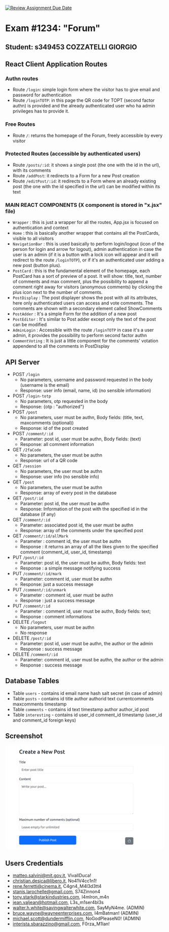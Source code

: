 [![Review Assignment Due Date](https://classroom.github.com/assets/deadline-readme-button-22041afd0340ce965d47ae6ef1cefeee28c7c493a6346c4f15d667ab976d596c.svg)](https://classroom.github.com/a/6EO6Vzam)
# Exam #1234: "Forum"
## Student: s349453 COZZATELLI GIORGIO 

## React Client Application Routes

### Authn routes
- Route `/login`: simple login form where the visitor has to give email and password for authentication
- Route `/loginTOTP`: in this page the QR code for TOPT (second factor authn) is provided and the already authenticated user who ha admin privileges has to provide it.

### Free Routes
- Route `/`: returns the homepage of the Forum, freely accessible by every visitor

### Protected Routes (accessible by authenticated users)
- Route `/posts/:id`: it shows a single post (the one with the id in the url), with its comments
- Route `/addPost`: it redirects to a Form for a new Post creation
- Route `/editPost/:id`: it redirects to a Form where an already existing post (the one with the id specified in the url) can be modified within its text

### MAIN REACT COMPONENTS (X component is stored in "x.jsx" file)
- `Wrapper` : this is just a wrapper for all the routes, App.jsx is focused on authentication and context
- `Home` : this is basically another wrapper that contains all the PostCards, visible to all visitors
- `NavigationBar` : this is used basically to perform login/logout (icon of the person for login and arrow for logout), admin authentication in case the user is an admin (if it is a button with a lock icon will appear and it will redirect to the route `/loginTOTP`), or if it's an authenticated user adding a new post (button plus).
- `PostCard` : this is the fundamental element of the homepage, each PostCard has a sort of preview of a post. It will show: title, text, number of comments and max comment, plus the possibility to append a comment right away for visitors (anonymous comments) by clicking the plus icon next to the number of comments. 
- `PostDisplay` : The post displayer shows the post with all its attributes, here only authenticated users can access and vote comments. The comments are shown with a secondary element called ShowComments
- `PostAdder` : It's a simple Form for the addition of a new post
- `PostEditor` : It's similar to Post adder except only the text of the post can be modified
- `AdminLogin` : Accessible with the route `/loginTOTP` in case it's a user admin, it provides the possibility to perform second factor authn
- `CommentVoting` : It is just a little component for the comments' votation appendend to all the comments in PostDisplay


## API Server

- POST `/login`
  - No parameters, username and password requested in the body (username is the email)
  - Response: user info (email, name, id) (no sensible information)
- POST `/login-totp`
  - No parameters, otp requested in the body
  - Response: {otp : "authorized"}
- POST `/post`
  - No parameters, user must be authn, Body fields: (title, text, maxcomments (optional))
  - Response: id of the post created
- POST `/comment/:id`
  - Parameter: post id, user must be authn, Body fields: (text)
  - Response: all comment information
- GET `/2faCode`
  - No parameters, the user must be authn
  - Response: url of a QR code
- GET `/session`
  - No parameters, the user must be authn
  - Response: user info (no sensible info)
- GET `/post`
  - No parameters, the user must be authn
  - Response: array of every post in the database
- GET `/post/:id`
  - Parameter: post id, the user must be authn
  - Response: Information of the post with the specified id in the database (if any)
- GET `/comment/:id`
  - Parameter: associated post id, the user must be authn
  - Response: array of the comments under the specified post
- GET `/comment/:id/allMark`
  - Parameter : comment id, the user must be authn
  - Response : it returns an array of all the likes given to the specified comment (comment_id, user_id, timestamp)
- PUT `/post/:id`
  - Parameter: post id, the user must be authn, Body fields: text
  - Response : a simple message notifying success
- PUT `/comment/:id/mark`
  - Parameter: comment id, user must be authn
  - Response: just a success message
- PUT `/comment/:id/unmark`
  - Parameter : comment id, user must be authn
  - Response : just a success message
- PUT `/comment/:id`
  - Parameter : comment id, user must be authn, Body fields: text;
  - Response : comment informations
- DELETE `/logout`
  - No parameters, user must be authn
  - No response
- DELETE `/post/:id`
  - Parameter: post id, user must be authn, the author or the admin
  - Response : success message
- DELETE `/comment/:id`
  - Parameter: comment id, user must be authn, the author or the admin
  - Response : success message

## Database Tables

- Table `users` - contains id email name hash salt secret (in case of admin)
- Table `posts` - contains id title author authorid text currentcomments maxcomments timestamp
- Table `comments` - contains id text timestamp author author_id post 
- Table `interesting` - contains id user_id comment_id timestamp (user_id and comment_id foreign keys)


## Screenshot

![Screenshot](./img/screenshot2.png)

## Users Credentials

- matteo.salvini@mit.gov.it, VivaIlDuca!
- christian.desica@libero.it, No41V4cc1n1!
- rene.ferretti@cinema.it, C4gn4_M4l3d3tt4
- stanis.larochelle@gmail.com, S74Zinnon4
- tony.stark@starkindustries.com, I4mIron_m4n
- jean.valjean@hotmail.com, L3s_m1ser4bl3s
- walter.h.white@savingwalterwhite.com, SayMyN4me. (ADMIN)
- bruce.wayne@wayneenterprises.com, I4mBatman! (ADMIN)
- michael.scott@dundermifflin.com, NoGodPleaseN0! (ADMIN)
- interista.sbarazzino@gmail.com, F0rza_M1lan!


